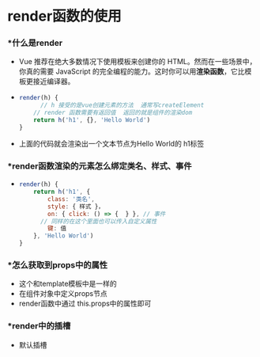 # render函数的使用

### *什么是render

* Vue 推荐在绝大多数情况下使用模板来创建你的 HTML。然而在一些场景中，你真的需要 JavaScript 的完全编程的能力。这时你可以用**渲染函数**，它比模板更接近编译器。

* ```js
  render(h) {
    	// h 接受的是vue创建元素的方法  通常写createElement
      // render 函数需要有返回值  返回的就是组件的渲染dom
      return h('h1', {}, 'Hello World')
  }
  ```

* 上面的代码就会渲染出一个文本节点为Hello World的 h1标签

### *render函数渲染的元素怎么绑定类名、样式、事件

* ```js
  render(h) {
      return h('h1', {
          class: '类名',
          style: { 样式 }，
          on: { click: () => {  } }, // 事件
  		// 同样的在这个里面也可以传入自定义属性
          键: 值
      }, 'Hello World')
  }
  ```

### *怎么获取到props中的属性

* 这个和template模板中是一样的
* 在组件对象中定义props节点
* render函数中通过 this.props中的属性即可

### *render中的插槽

* 默认插槽